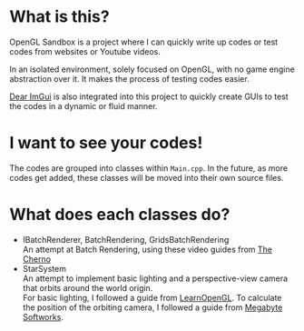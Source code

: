 # What is this?
OpenGL Sandbox is a project where I can quickly write up codes or test codes from websites or Youtube videos.

In an isolated environment, solely focused on OpenGL, with no game engine abstraction over it. It makes the process of testing codes easier.

[Dear ImGui](https://github.com/ocornut/imgui) is also integrated into this project to quickly create GUIs to test the codes in a dynamic or fluid manner.

# I want to see your codes!
The codes are grouped into classes within `Main.cpp`. In the future, as more codes get added, these classes will be moved into their own source files.

# What does each classes do?
* IBatchRenderer, BatchRendering, GridsBatchRendering  
An attempt at Batch Rendering, using these video guides from [The Cherno](https://www.youtube.com/watch?v=Th4huqR77rI&list=PLlrATfBNZ98f5vZ8nJ6UengEkZUMC4fy5)
* StarSystem  
An attempt to implement basic lighting and a perspective-view camera that orbits around the world origin.  
For basic lighting, I followed a guide from [LearnOpenGL](https://learnopengl.com/Lighting/Basic-Lighting).
To calculate the position of the orbiting camera, I followed a guide from [Megabyte Softworks](https://www.mbsoftworks.sk/tutorials/opengl4/026-camera-pt3-orbit-camera/).
